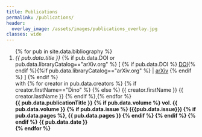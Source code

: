 ```yaml
---
title: Publications
permalink: /publications/
header:
  overlay_image: /assets/images/publications_overlay.jpg
classes: wide
--- 
```

<ol>
{% for pub in site.data.bibliography %}
<li><em>{{ pub.data.title }}</em> {% if pub.data.DOI or pub.data.libraryCatalog=="arXiv.org" %} [ {% if pub.data.DOI %} <a href="https://doi.org/{{ pub.data.DOI }}">DOI</a>{% endif %}{%if pub.data.libraryCatalog=="arXiv.org" %} | <a href='{{ pub.data.url }}'>arXiv</a> {% endif %} ] {% endif %}<br/>
    <span id='lines' style='margin-left:0em'>with {% for creator in pub.data.creators %} {% if creator.firstName=="Dino" %} {% else %} {{ creator.firstName }} {{ creator.lastName }} {% endif %},{% endfor %}</span> <br/>
    <span id='lines' style='margin-left:0em'> <b> {{ pub.data.publicationTitle }}<b/> {% if pub.data.volume %} vol. {{ pub.data.volume }} {% if pub.data.issue %} ({{pub.data.issue}}) {% if pub.data.pages %}, {{ pub.data.pages }} {% endif %} {% endif %} {% endif %} {{ pub.data.date }}
    </li>
{% endfor %}
<ol>

